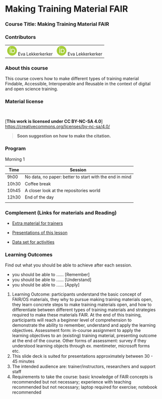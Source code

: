 # Making Training Material FAIR

### Course Title: Making Training Material FAIR

### Contributors

|  |  |
|--|--|
|[![ORCID](https://raw.githubusercontent.com/vibbits/rdm-introductory-course/main/images/logos/32px-ORCID_iD.svg.png)](https://orcid.org/0000-0000-0000-0000) Eva Lekkerkerker | [![ORCID](https://raw.githubusercontent.com/vibbits/rdm-introductory-course/main/images/logos/32px-ORCID_iD.svg.png)](https://orcid.org/0000-0000-0000-0000) Eva Lekkerkerker |

### About this course

This course covers how to make different types of training material Findable, Accessible, Interoperable and Reusable in the context of digital and open science training. 


### Material license

<img src="https://raw.githubusercontent.com/vibbits/rdm-course-2022/main/images/logos/CC-by.png" title="" alt="" width="143">

[**This work is licensed under CC BY-NC-SA 4.0**] https://creativecommons.org/licenses/by-nc-sa/4.0/

> **Soon suggestion on how to make the citation.**

### Program

Morning 1

| Time  | Session                                                                   |
| ----- | ------------------------------------------------------------------------- |
| 9h00  | No data, no paper: better to start with the end in mind                   |
| 10h30 | Coffee break                                                              |
| 10h45 | A closer look at the repositories world                                   |
| 12h30 | End of the day                                                            |
                                                          |


### Complement (Links for materials and Reading)

- [Extra material for trainers](link)

- [Presentations of this lesson](link)

- [Data set for activities](link)

### Learning Outcomes

Find out what you should be able to achieve after each session.

- you should be able to ...... [Remember]
- you should be able to ...... [Understand]
- you should be able to ...... [Apply]

1) Learning Outcome: participants understand the basic concept of FAIR/OS materials, they why to pursue making training materials open, they learn concrete steps to make training materials open, and how to differentiate between different types of training materials and strategies required to make these materials FAIR. At the end of this training, participants will reach a beginner level of comprehension to demonstrate the ability to remember, understand and apply the learning objectives. Assessment form: in-course assignment to apply the learning objectives to an (existing) training material, presenting outcome at the end of the course. Other forms of assessment: survey if they understood learning objects through ex. mentimeter, microsoft forms etc. 
2) This slide deck is suited for presentations approximately between 30 - 45 minutes
3) The intended audience are: trainer/instructors, researchers and support staff
4) Requirements to take the course: basic knowledge of FAIR concepts is recommended but not necessary; experience with teaching recommended but not necessary; laptop required for exercise; notebook recommended
